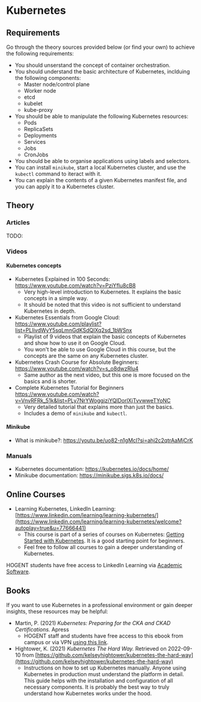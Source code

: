 # Kubernetes

## Requirements

Go through the theory sources provided below (or find your own) to achieve the following requirements:

-   You should unserstand the concept of container orchestration.
-   You should understand the basic architecture of Kubernetes, inclduing the following components:
    -   Master node/control plane
    -   Worker node
    -   etcd
    -   kubelet
    -   kube-proxy
-   You should be able to manipulate the following Kubernetes resources:
    -   Pods
    -   ReplicaSets
    -   Deployments
    -   Services
    -   Jobs
    -   CronJobs
-   You should be able to organise applications using labels and selectors.
-   You can install `minikube`, start a local Kubernetes cluster, and use the `kubectl` command to iteract with it.
-   You can explain the contents of a given Kubernetes manifest file, and you can apply it to a Kubernetes cluster.

## Theory

### Articles

TODO:

### Videos

#### Kubernetes concepts

-   Kubernetes Explained in 100 Seconds: <https://www.youtube.com/watch?v=PziYflu8cB8>
    -   Very high-level introduction to Kubernetes. It explains the basic concepts in a simple way.
    -   It should be noted that this video is not sufficient to understand Kubernetes in depth.
-   Kubernetes Essentials from Google Cloud: <https://www.youtube.com/playlist?list=PLIivdWyY5sqLmnGdKSdQIXq2sd_1bWSnx>
    -   Playlist of 9 videos that explain the basic concepts of Kubernetes and show how to use it on Google Cloud.
    -   You won't be able to use Google Cloud in this course, but the concepts are the same on any Kubernetes cluster.
-   Kubernetes Crash Course for Absolute Beginners: <https://www.youtube.com/watch?v=s_o8dwzRlu4>
    -   Same author as the next video, but this one is more focused on the basics and is shorter.
-   Complete Kubernetes Tutorial for Beginners <https://www.youtube.com/watch?v=VnvRFRk_51k&list=PLy7NrYWoggjziYQIDorlXjTvvwweTYoNC>
    -   Very detailed tutorial that explains more than just the basics.
    -   Includes a demo of `minikube` and `kubectl`.

#### Minikube

-   What is minikube?: <https://youtu.be/uo82-n1gMcI?si=ahj2c2qtrAaMjCrK>

### Manuals

-   Kubernetes documentation: <https://kubernetes.io/docs/home/>
-   Minikube documentation: <https://minikube.sigs.k8s.io/docs/>

## Online Courses

-   Learning Kubernetes, LinkedIn Learning:
    [https://www.linkedin.com/learning/learning-kubernetes/](https://www.linkedin.com/learning/learning-kubernetes/welcome?autoplay=true&u=77666441)
    -   This course is part of a series of courses on Kubernetes: [Getting Started with Kubernetes](https://www.linkedin.com/learning/paths/getting-started-with-kubernetes). It is a good starting point for beginners.
    -   Feel free to follow all courses to gain a deeper understanding of Kubernetes.

HOGENT students have free access to LinkedIn Learning via [Academic Software](http://academicsoftware.eu/).

## Books

If you want to use Kubernetes in a professional environment or gain deeper insights, these resources may be helpful:

-   Martin, P. (2021) _Kubernetes: Preparing for the CKA and CKAD Certifications._ Apress
    -   HOGENT staff and students have free access to this ebook from campus or via VPN [using this link](https://doi.org/10.1007/978-1-4842-6494-2).
-   Hightower, K. (2021) _Kubernetes The Hard Way._ Retrieved on 2022-09-10 from [https://github.com/kelseyhightower/kubernetes-the-hard-way](https://github.com/kelseyhightower/kubernetes-the-hard-way)
    -   Instructions on how to set up Kubernetes manually. Anyone using Kubernetes in production must understand the platform in detail. This guide helps with the installation and configuration of all necessary components. It is probably the best way to truly understand how Kubernetes works under the hood.
